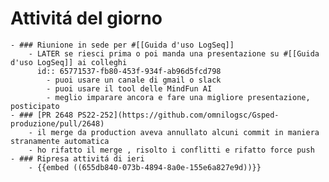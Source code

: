 # Attivitá del giorno
	- ### Riunione in sede per #[[Guida d'uso LogSeq]]
		- LATER se riesci prima o poi manda una presentazione su #[[Guida d'uso LogSeq]] ai colleghi
		  id:: 65771537-fb80-453f-934f-ab96d5fcd798
			- puoi usare un canale di gmail o slack
			- puoi usare il tool delle MindFun AI
			- meglio imparare ancora e fare una migliore presentazione, posticipato
	- ### [PR 2648 PS22-252](https://github.com/omnilogsc/Gsped-produzione/pull/2648)
		- il merge da production aveva annullato alcuni commit in maniera stranamente automatica
		- ho rifatto il merge , risolto i conflitti e rifatto force push
	- ### Ripresa attivitá di ieri
		- {{embed ((655db840-073b-4894-8a0e-155e6a827e9d))}}
